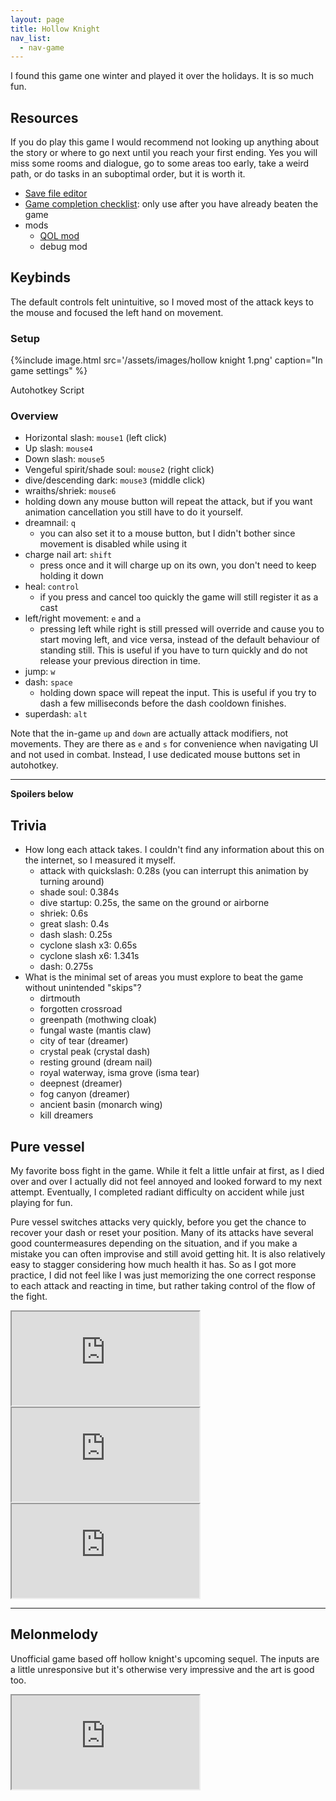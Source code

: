 ```yaml
---
layout: page
title: Hollow Knight
nav_list: 
  - nav-game
---
```


I found this game one winter and played it over the holidays. It is so much fun.

## Resources

If you do play this game I would recommend not looking up anything about the story or where to go next until you reach your first ending. Yes you will miss some rooms and dialogue, go to some areas too early, take a weird path, or do tasks in an suboptimal order, but it is worth it.

- [Save file editor](https://bloodorca.github.io/hollow/)
- [Game completion checklist](https://reznormichael.github.io/hollow-knight-completion-check/): only use after you have already beaten the game 
- mods
  - [QOL mod](https://github.com/fifty-six/HollowKnight.QoL/)
  - debug mod

## Keybinds

The default controls felt unintuitive, so I moved most of the attack keys to the mouse and focused the left hand on movement.

### Setup

{%include image.html src='/assets/images/hollow knight 1.png' caption="In game settings" %}

Autohotkey Script

### Overview
- Horizontal slash: `mouse1` (left click)
- Up slash: `mouse4`
- Down slash: `mouse5`
- Vengeful spirit/shade soul: `mouse2` (right click)
- dive/descending dark: `mouse3` (middle click)
- wraiths/shriek: `mouse6`
- holding down any mouse button will repeat the attack, but if you want animation cancellation you still have to do it yourself.
- dreamnail: `q`
  - you can also set it to a mouse button, but I didn't bother since movement is disabled while using it
- charge nail art: `shift`
  - press once and it will charge up on its own, you don't need to keep holding it down
- heal: `control`
  - if you press and cancel too quickly the game will still register it as a cast
- left/right movement: `e` and `a`
  - pressing left while right is still pressed will override and cause you to start moving left, and vice versa, instead of the default behaviour of standing still. This is useful if you have to turn quickly and do not release your previous direction in time.
- jump: `w`
- dash: `space`
  - holding down space will repeat the input. This is useful if you try to dash a few milliseconds before the dash cooldown finishes.
- superdash: `alt`

Note that the in-game `up` and `down` are actually attack modifiers, not movements. They are there as `e` and `s` for convenience when navigating UI and not used in combat. Instead, I use dedicated mouse buttons set in autohotkey.

---

**Spoilers below**

## Trivia
- How long each attack takes. I couldn't find any information about this on the internet, so I measured it myself.
  - attack with quickslash: 0.28s (you can interrupt this animation by turning around)
  - shade soul: 0.384s
  - dive startup: 0.25s, the same on the ground or airborne
  - shriek: 0.6s 
  - great slash: 0.4s
  - dash slash: 0.25s
  - cyclone slash x3: 0.65s
  - cyclone slash x6: 1.341s
  - dash: 0.275s
- What is the minimal set of areas you must explore to beat the game without unintended "skips"?
  - dirtmouth
  - forgotten crossroad
  - greenpath (mothwing cloak)
  - fungal waste (mantis claw)
  - city of tear (dreamer)
  - crystal peak (crystal dash)
  - resting ground (dream nail)
  - royal waterway, isma grove (isma tear)
  - deepnest (dreamer)
  - fog canyon (dreamer)
  - ancient basin (monarch wing)
  - kill dreamers

## Pure vessel

My favorite boss fight in the game. While it felt a little unfair at first, as I died over and over I actually did not feel annoyed and looked forward to my next attempt. Eventually, I completed radiant difficulty on accident while just playing for fun.

Pure vessel switches attacks very quickly, before you get the chance to recover your dash or reset your position. Many of its attacks have several good countermeasures depending on the situation, and if you make a mistake you can often improvise and still avoid getting hit. It is also relatively easy to stagger considering how much health it has. So as I got more practice, I did not feel like I was just memorizing the one correct response to each attack and reacting in time, but rather taking control of the flow of the fight.


<iframe class="w-full aspect-video" src="https://piped.stellar.afs.ovh/embed/WLwEhWpwens?si=IDLnxypeSQ-VKVCN" allowfullscreen></iframe>

<iframe class="w-full aspect-video" src="https://piped.stellar.afs.ovh/embed/LsKYc5mNdMg?si=IDLnxypeSQ-VKVCN" allowfullscreen></iframe>

<iframe class="w-full aspect-video" src="https://piped.stellar.afs.ovh/embed/RsY7s1oTFo4?si=IDLnxypeSQ-VKVCN" allowfullscreen></iframe>

---

## Melonmelody

Unofficial game based off hollow knight's  upcoming sequel. The inputs are a little unresponsive but it's otherwise very impressive and the art is good too.

<iframe class="w-full aspect-video" src="https://piped.stellar.afs.ovh/embed/aAgR35d-Aq4?si=IDLnxypeSQ-VKVCN" allowfullscreen></iframe>